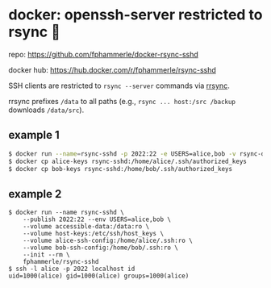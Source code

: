 # docker: openssh-server restricted to rsync 🐳

repo: https://github.com/fphammerle/docker-rsync-sshd

docker hub: https://hub.docker.com/r/fphammerle/rsync-sshd

SSH clients are restricted to `rsync --server` commands via [rrsync](https://download.samba.org/pub/unpacked/rsync/support/rrsync).

rrsync prefixes `/data` to all paths (e.g., `rsync ... host:/src /backup` downloads `/data/src`).

## example 1

```sh
$ docker run --name=rsync-sshd -p 2022:22 -e USERS=alice,bob -v rsync-data:/data:ro fphammerle/rsync-sshd
$ docker cp alice-keys rsync-sshd:/home/alice/.ssh/authorized_keys
$ docker cp bob-keys rsync-sshd:/home/bob/.ssh/authorized_keys
```

## example 2

```
$ docker run --name rsync-sshd \
    --publish 2022:22 --env USERS=alice,bob \
    --volume accessible-data:/data:ro \
    --volume host-keys:/etc/ssh/host_keys \
    --volume alice-ssh-config:/home/alice/.ssh:ro \ 
    --volume bob-ssh-config:/home/bob/.ssh:ro \ 
    --init --rm \
    fphammerle/rsync-sshd
$ ssh -l alice -p 2022 localhost id
uid=1000(alice) gid=1000(alice) groups=1000(alice)
```
